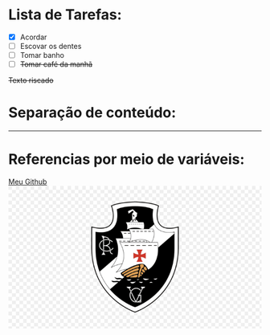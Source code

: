 # Lista de Tarefas:

- [x] Acordar
- [ ] Escovar os dentes
- [ ] Tomar banho
- [ ] ~~Tomar café da manhã~~

~~Texto riscado~~

# Separação de conteúdo:

---

# Referencias por meio de variáveis:

[testeimg]:vasco-da-gama.png
[testelink]:https://github.com

[Meu Github][testelink]
![Escudo do Vasco][testeimg]
